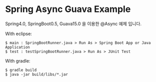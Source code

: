 Spring Async Guava Example
==========================

Spring4.0, SpringBoot0.5, Guava15.0 을 이용한 @Async 예제 입니다.

With eclipse:

```
$ main : SpringBootRunner.java > Run As > Spring Boot App or Java Application
$ test : testSpringBootRunner.java > Run As > JUnit Test 
```

With gradle:

```
$ gradle build
$ java -jar build/libs/*.jar
```
